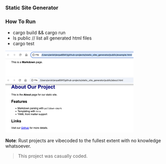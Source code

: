 ### Static Site Generator

### How To Run

- cargo build && cargo run
- ls public // list all generated html files
- cargo test

<img src="./example.png" alt="drawing" width="400"/>

<img src="./about.png" alt="drawing" width="400"/>

**Note**: Rust projects are vibecoded to the fullest extent with no knowledge whatsoever.

> This project was casually coded.
